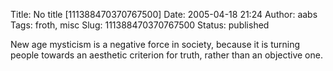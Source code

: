 Title: No title [111388470370767500]
Date: 2005-04-18 21:24
Author: aabs
Tags: froth, misc
Slug: 111388470370767500
Status: published

New age mysticism is a negative force in society, because it is turning people towards an aesthetic criterion for truth, rather than an objective one.
